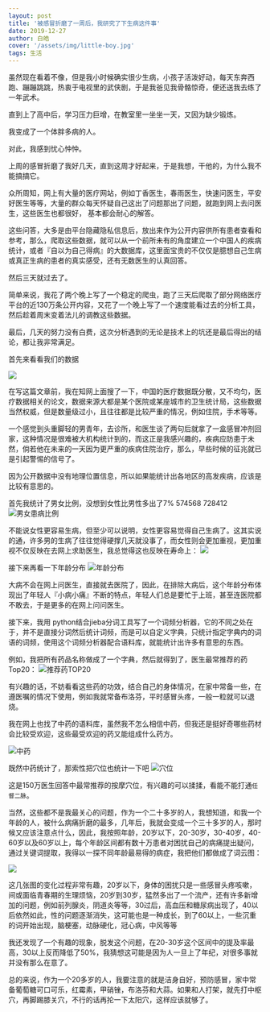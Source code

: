 ```yaml
---
layout: post
title: '被感冒折磨了一周后，我研究了下生病这件事'
date: 2019-12-27
author: 白皓
cover: '/assets/img/little-boy.jpg'
tags: 生活
---
```


虽然现在看着不像，但是我小时候确实很少生病，小孩子活泼好动，每天东奔西跑、蹦蹦跳跳，热衷于电视里的武侠剧，于是我爸见我骨骼惊奇，便还送我去练了一年武术。

直到上了高中后，学习压力巨增，在教室里一坐坐一天，又因为缺少锻炼。

我变成了一个体胖多病的人。

对此，我感到忧心忡忡。

上周的感冒折磨了我好几天，直到这周才好起来，于是我想，干他的，为什么我不能搞搞它。

众所周知，网上有大量的医疗网站，例如丁香医生，春雨医生，快速问医生，平安好医生等等，大量的群众每天怀疑自己这出了问题那出了问题，就跑到网上去问医生，这些医生也都很好，
基本都会耐心的解答。
	    
这些问答，大多是由平台隐藏隐私信息后，放出来作为公开内容供所有患者查看和参考，那么，爬取这些数据，就可以从一个前所未有的角度建立一个中国人的疾病统计，或者『自以为自己得病』的大数据库，这里面宝贵的不仅仅是臆想自己生病或真正生病的患者的真实感受，还有无数医生的认真回答。

然后三天就过去了。

简单来说，我花了两个晚上写了一个稳定的爬虫，跑了三天后爬取了部分网络医疗平台的近130万条公开内容，又花了一个晚上写了一个速度能看过去的分析工具，然后趁着周末变着法儿的调教这些数据。

最后，几天的努力没有白费，这次分析遇到的无论是技术上的坑还是最后得出的结论，都让我非常满足。

首先来看看我们的数据

![](https://s2.ax1x.com/2019/12/25/lFMzDA.png)

在写这篇文章前，我在知网上面搜了一下，中国的医疗数据既分散，又不均匀，医疗数据相关的论文，数据来源大都是某个医院或某座城市的卫生统计局，这些数据当然权威，但是数量级过小，且往往都是比较严重的情况，例如住院，手术等等。

一个感觉到头重脚轻的男青年，去诊所，和医生谈了两句后就拿了一盒感冒冲剂回家，这种情况是很难被大机构统计到的，而这正是我感兴趣的，疾病应防患于未然，倘若他在未来的一天因为更严重的疾病住院治疗，那么，早些时候的征兆就已是引起警惕的信号了。

因为公开数据中没有地理位置信息，所以如果能统计出各地区的高发疾病，应该是比较有意思的。

首先我统计了男女比例，没想到女性比男性多出了7%
574568	728412
![男女患病比例](https://s2.ax1x.com/2019/12/28/ln9u7V.png)

不能说女性更容易生病，但至少可以说明，女性更容易觉得自己生病了。这其实说的通，许多男的生病了往往觉得硬撑几天就没事了，而女性则会更加重视，更加重视不仅反映在去网上求助医生，我总觉得这也反映在寿命上：
![](https://s2.ax1x.com/2019/12/25/lF3uVA.jpg)

接下来再看一下年龄分布
![年龄分布]()




大病不会在网上问医生，直接就去医院了，因此，在排除大病后，这个年龄分布体现出了年轻人『小病小痛』不断的特点，年轻人们总是要忙于上班，甚至连医院都不敢去，于是更多的在网上问问医生。

接下来，我用 python结合jieba分词工具写了一个词频分析器，它的不同之处在于，并不是直接分词然后统计词频，而是可以自定义字典，只统计指定字典内的词语的词频，使用这个词频分析器配合语料库，就能统计出许多有意思的东西。

例如，我把所有药品名称做成了一个字典，然后就得到了，医生最常推荐的药Top20：
![推荐药TOP20]()

有兴趣的话，不妨看看这些药的功效，结合自己的身体情况，在家中常备一些，在遵医嘱的情况下使用，例如我就常备布洛芬，平时感冒头疼，一般一粒就可以退烧。

我在网上也找了中药的语料库，虽然我不怎么相信中药，但我还是挺好奇哪些药材会比较受欢迎，这些最受欢迎的药又能组成什么药方。

![中药]()

既然中药统计了，那索性把穴位也统计一下吧
![穴位]()

这是150万医生回答中最常推荐的按摩穴位，有兴趣的可以揉揉，看能不能打通`任督二脉`。

当然，这些都不是我最关心的问题，作为一个二十多岁的人，我想知道，和我一个年龄的人，被什么病痛折磨的最多，几年后，我就会变成一个三十多岁的人，那时候又应该注意点什么，因此，我按照年龄，20岁以下，20-30岁，30-40岁，40-60岁以及60岁以上，每个年龄区间都有数十万患者对困扰自己的病痛提出疑问，通过关键词提取，我得以一探不同年龄最易得的病症，我把他们都做成了词云图：

![](https://s2.ax1x.com/2019/12/27/lVOPMD.md.png)

这几张图的变化过程非常有趣，20岁以下，身体的困扰只是一些感冒头疼咳嗽，间或面临青春期的生理烦恼，20岁到30岁，猛然多出了一个流产，还有许多新增加的问题，例如前列腺炎，阴道炎等等，30过后，高血压和糖尿病出现了，40以后依然如此，性的问题逐渐消失，这可能也是一种成长，到了60以上，一些沉重的词开始出现，脑梗塞，动脉硬化，冠心病，中风等等

我还发现了一个有趣的现象，脱发这个问题，在20-30岁这个区间中的提及率最高，30以上反而降低了50%，我猜想这可能是因为人一旦上了年纪，对很多事就并没有那么在意了。

总的来说，作为一个20多岁的人，我要注意的就是洁身自好，预防感冒，家中常备葡萄糖可口可乐，红霉素，甲硝锉，布洛芬和大蒜。如果和人打架，就先打中枢穴，再脚踢膝关穴，不行的话再抡一下太阳穴，这样应该就够了。

